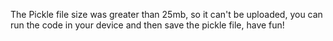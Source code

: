 The Pickle file size was greater than 25mb, so it can't be uploaded, you can run the code in your device and then save the pickle file, have fun!
